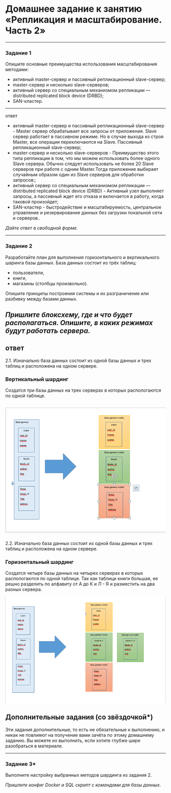 # Домашнее задание к занятию «Репликация и масштабирование. Часть 2»

---

### Задание 1

Опишите основные преимущества использования масштабирования методами:
- активный master-сервер и пассивный репликационный slave-сервер; 
- master-сервер и несколько slave-серверов;
- активный сервер со специальным механизмом репликации — distributed replicated block device (DRBD);
- SAN-кластер.
---
ответ
- активный master-сервер и пассивный репликационный slave-сервер - Master сервер обрабатывает все запросы от приложения. Slave сервер работает в пассивном режиме. Но в случае выхода из строя Master, все операции переключаются на Slave. Пассивный репликационный slave-сервер; 
- master-сервер и несколько slave-серверов - Преимущество этого типа репликации в том, что мы можем использовать более одного Slave сервера. Обычно следует использовать не более 20 Slave серверов при работе с одним Master.Тогда приложение выбирает случайным образом один из Slave серверов для обработки запросов:;
- активный сервер со специальным механизмом репликации — distributed replicated block device (DRBD) - Активный узел выполняет запросы, а пассивный ждет его отказа и включается в работу, когда таковой произойдет;
- SAN-кластер - быстродействие и масштабируемость, центральное управление и резервирование данных без загрузки локальной сети и серверов..

*Дайте ответ в свободной форме.*

---

### Задание 2


Разработайте план для выполнения горизонтального и вертикального шаринга базы данных. База данных состоит из трёх таблиц: 

- пользователи, 
- книги, 
- магазины (столбцы произвольно). 

Опишите принципы построения системы и их разграничение или разбивку между базами данных.

*Пришлите блоксхему, где и что будет располагаться. Опишите, в каких режимах будут работать сервера.*
---
## ответ
2.1. Изначально база данных состоит из одной базы данных и трех таблиц и расположена на одном сервере.
### Вертикальный шардинг
Создатся три базы данных на трех серверах в которых распологаются по одной таблице.

![](https://github.com/teplodizain/gitlab-hw/blob/main/JPG/ELK/12.7.1.png)
---

2.2. Изначально база данных состоит из одной базы данных и трех таблиц и расположена на одном сервере.

### Горизонтальный шардинг
Создатся четыре базы данных на четырех серверах в которых распологаются по одной таблице. Так как таблици книги большая, ее решно разделить по алфавиту от А до К и Л - Я и разместить на два разных сервера. 

![](https://github.com/teplodizain/gitlab-hw/blob/main/JPG/ELK/12.7.2.png)

## Дополнительные задания (со звёздочкой*)
Эти задания дополнительные, то есть не обязательные к выполнению, и никак не повлияют на получение вами зачёта по этому домашнему заданию. Вы можете их выполнить, если хотите глубже шире разобраться в материале.

---
### Задание 3*

Выполните настройку выбранных методов шардинга из задания 2.

*Пришлите конфиг Docker и SQL скрипт с командами для базы данных*.
